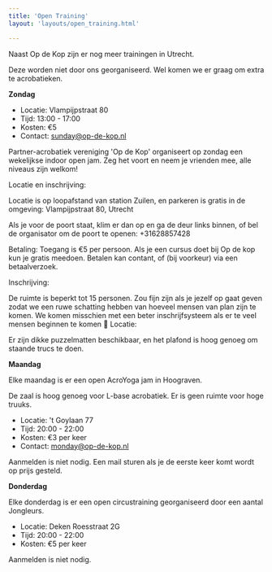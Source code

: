 ```yaml
---
title: 'Open Training'
layout: 'layouts/open_training.html'

---
```


Naast Op de Kop zijn er nog meer trainingen in Utrecht.

Deze worden niet door ons georganiseerd. Wel komen we er graag om extra te acrobatieken.


**Zondag**

- Locatie: Vlampijpstraat 80
- Tijd: 13:00 - 17:00
- Kosten: €5
- Contact: sunday@op-de-kop.nl

Partner-acrobatiek vereniging 'Op de Kop' organiseert op zondag een wekelijkse indoor open jam. Zeg het voort en neem je vrienden mee, alle niveaus zijn welkom!

Locatie en inschrijving:

Locatie is op loopafstand van station Zuilen, en parkeren is gratis in de omgeving: Vlampijpstraat 80, Utrecht

Als je voor de poort staat, klim er dan op en ga de deur links binnen, of bel de organisator om de poort te openen: +31628857428

Betaling:
Toegang is €5 per persoon. Als je een cursus doet bij Op de kop kun je gratis meedoen.
Betalen kan contant, of (bij voorkeur) via een betaalverzoek.

Inschrijving:

De ruimte is beperkt tot 15 personen. Zou fijn zijn als je jezelf op gaat geven zodat we een ruwe schatting hebben van hoeveel mensen van plan zijn te komen. We komen misschien met een beter inschrijfsysteem als er te veel mensen beginnen te komen 🙂
Locatie:

Er zijn dikke puzzelmatten beschikbaar, en het plafond is hoog genoeg om staande trucs te doen.


**Maandag**

Elke maandag is er een open AcroYoga jam in Hoograven.

De zaal is hoog genoeg voor L-base acrobatiek. Er is geen ruimte voor hoge truuks.

- Locatie: 't Goylaan 77
- Tijd: 20:00 - 22:00
- Kosten: €3 per keer
- Contact: monday@op-de-kop.nl

Aanmelden is niet nodig. Een mail sturen als je de eerste keer komt wordt op prijs gesteld.

**Donderdag**

Elke donderdag is er een open circustraining georganiseerd door een aantal Jongleurs. 

- Locatie: Deken Roesstraat 2G
- Tijd: 20:00 - 22:00
- Kosten: €5 per keer

Aanmelden is niet nodig.